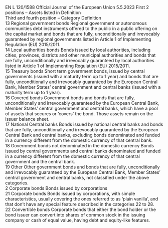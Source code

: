 EN  L 120/1588 Official Journal of the European Union 5.5.2023
 First 2 positions – Assets listed in  Definition  
Third and fourth position – Category  Definition  
13  Regional government bonds  Regional government or autonomous communities debt instruments offered to the public in a public offering on the 
capital market and bonds that are fully, unconditionally and irrevocably guaranteed by regional governments listed in 
Article 1 of Implementing Regulation (EU) 2015/2011.  
14  Local authorities bonds  Bonds issued by local authorities, including cities, provinces, districts and other municipal authorities and bonds that are 
fully, unconditionally and irrevocably guaranteed by local authorities listed in Article 1 of Implementing Regulation (EU) 
2015/2011.  
15  Treasury bonds  Short term government bonds, issued by central governments (issued with a maturity term up to 1 year) and bonds that 
are fully, unconditionally and irrevocably guaranteed by the European Central Bank, Member States’ central government 
and central banks (issued with a maturity term up to 1 year).  
16  Covered bonds  Government bonds and bonds that are fully, unconditionally and irrevocably guaranteed by the European Central Bank, 
Member States’ central government and central banks, which have a pool of assets that secures or ‘covers’ the bond. 
Those assets remain on the issuer balance sheet.  
17  National Central banks  Bonds issued by national central banks and bonds that are fully, unconditionally and irrevocably guaranteed by the 
European Central Bank and central banks, excluding bonds denominated and funded in a currency different from the 
domestic currency of that central bank.  
18  Government bonds not 
denominated in the domestic 
currency  Bonds issued by central governments and central banks denominated and funded in a currency different from the 
domestic currency of that central government and the central bank.  
19  Other  Other government bonds and bonds that are fully, unconditionally and irrevocably guaranteed by the European Central 
Bank, Member States’ central government and central banks, not classified under the above categories.  
2 Corporate bonds  Bonds issued by corporations  
21  Corporate bonds  Bonds issued by corporations, with simple characteristics, usually covering the ones referred to as ‘plain vanilla’, and that 
don’t have any special feature described in the categories 22 to 28.  
22  Convertible bonds  Corporate bonds that either the bond holder or the bond issuer can convert into shares of common stock in the issuing 
company or cash of equal value, having debt and equity-like features.